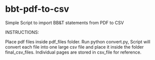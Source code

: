 # bbt-pdf-to-csv
Simple Script to import BB&T statements from PDF to CSV



INSTRUCTIONS:

Place pdf files inside pdf_files folder. Run python convert.py, Script will convert each file into one large csv file and place it inside the folder final_csv_files. Individual pages are stored in csv_file for reference.

